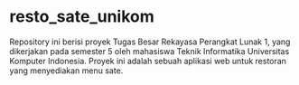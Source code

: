 # resto_sate_unikom
 Repository ini berisi proyek Tugas Besar Rekayasa Perangkat Lunak 1, yang dikerjakan pada semester 5 oleh mahasiswa Teknik Informatika Universitas Komputer Indonesia. Proyek ini adalah sebuah aplikasi web untuk restoran yang menyediakan menu sate.
